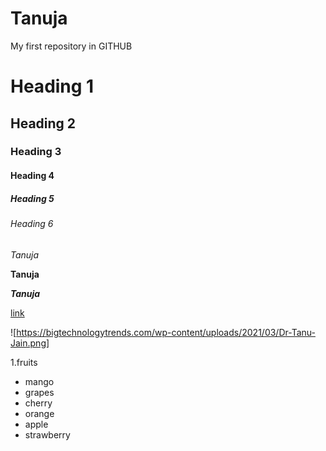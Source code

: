 # Tanuja
My first repository in GITHUB

# Heading 1
## Heading 2
### Heading 3
#### Heading 4
##### Heading 5
###### Heading 6

*Tanuja*

**Tanuja**

***Tanuja***

[link](https://www.google.com/)

![https://bigtechnologytrends.com/wp-content/uploads/2021/03/Dr-Tanu-Jain.png]

1.fruits
  * mango
  * grapes
  * cherry
  * orange
  * apple
  * strawberry
 
